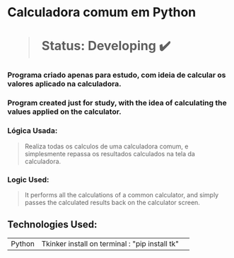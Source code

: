 <h1> Calculadora comum em Python <h1>

>Status: Developing ✔️

### Programa criado apenas para estudo, com ideia de calcular os valores aplicado na calculadora.

### Program created just for study, with the idea of calculating the values applied on the calculator.

### Lógica Usada: 
> Realiza todas os calculos de uma calculadora comum, e simplesmente repassa os resultados calculados na tela da calculadora. 

### Logic Used:
> It performs all the calculations of a common calculator, and simply passes the calculated results back on the calculator screen.


## Technologies Used: 

<table>
  <tr>
    <td>Python</td>
    <td>Tkinker   install on terminal : "pip install tk" </td>
    <td>
  </tr>
